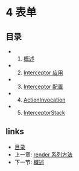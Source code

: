 # 4 表单

## 目录
   * 1. [概述](4.1.md)
   * 2. [Interceptor 应用](4.2.md)
   * 3. [Interceptor 配置](4.3.md)
   * 4. [ActionInvocation](4.4.md)
   * 5. [InterceptorStack](4.5.md)
   

## links
   * [目录](<preface.md>)
   * 上一章: [render 系列方法](<3.5.md>)
   * 下一节: [概述](<4.1.md>)

